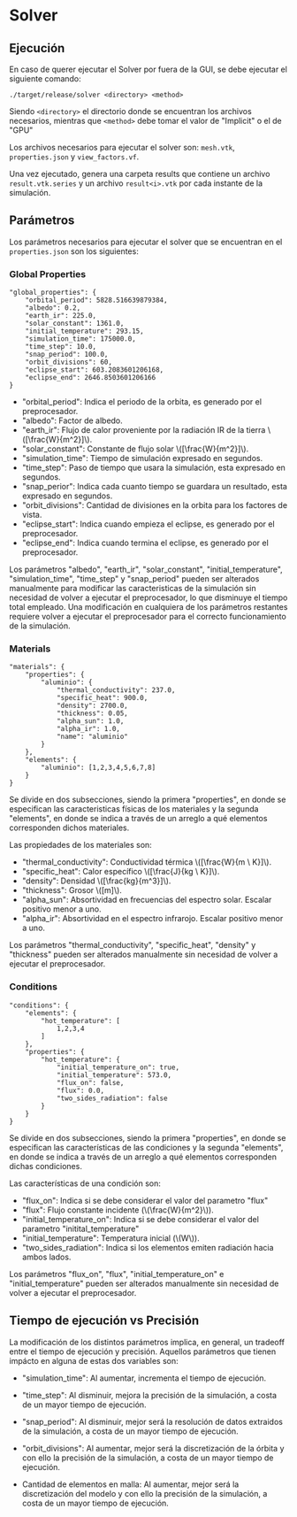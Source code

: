 # Solver

## Ejecución

En caso de querer ejecutar el Solver por fuera de la GUI, se debe ejecutar el siguiente comando:

```
./target/release/solver <directory> <method>
```

Siendo `<directory>` el directorio donde se encuentran los archivos necesarios, mientras que `<method>` debe tomar el valor de "Implicit" o el de "GPU"

Los archivos necesarios para ejecutar el solver son: `mesh.vtk`, `properties.json` y `view_factors.vf`.

Una vez ejecutado, genera una carpeta results que contiene un archivo `result.vtk.series` y un archivo `result<i>.vtk` por cada instante de la simulación.

## Parámetros

Los parámetros necesarios para ejecutar el solver que se encuentran en el `properties.json` son los siguientes:

### Global Properties

```
"global_properties": {
    "orbital_period": 5828.516639879384,
    "albedo": 0.2,
    "earth_ir": 225.0,
    "solar_constant": 1361.0,
    "initial_temperature": 293.15,
    "simulation_time": 175000.0,
    "time_step": 10.0,
    "snap_period": 100.0,
    "orbit_divisions": 60,
    "eclipse_start": 603.2083601206168,
    "eclipse_end": 2646.8503601206166
}
```

- "orbital_period": Indica el periodo de la orbita, es generado por el preprocesador.
- "albedo": Factor de albedo.
- "earth_ir": Flujo de calor proveniente por la radiación IR de la tierra \\([\frac{W}{m^2}]\\).
- "solar_constant": Constante de flujo solar \\([\frac{W}{m^2}]\\).
- "simulation_time": Tiempo de simulación expresado en segundos.
- "time_step": Paso de tiempo que usara la simulación, esta expresado en segundos.
- "snap_perior": Indica cada cuanto tiempo se guardara un resultado, esta expresado en segundos.
- "orbit_divisions": Cantidad de divisiones en la orbita para los factores de vista.
- "eclipse_start": Indica cuando empieza el eclipse, es generado por el preprocesador.
- "eclipse_end": Indica cuando termina el eclipse, es generado por el preprocesador.

Los parámetros "albedo", "earth_ir", "solar_constant", "initial_temperature", "simulation_time", "time_step" y "snap_period" pueden ser alterados manualmente para
modificar las caracteristicas de la simulación sin necesidad de volver a ejecutar el preprocesador, lo que disminuye el tiempo total empleado.
Una modificación en cualquiera de los parámetros restantes requiere volver a ejecutar el preprocesador para el correcto funcionamiento de la simulación.

### Materials

```
"materials": {
    "properties": {
        "aluminio": {
            "thermal_conductivity": 237.0,
            "specific_heat": 900.0,
            "density": 2700.0,
            "thickness": 0.05,
            "alpha_sun": 1.0,
            "alpha_ir": 1.0,
            "name": "aluminio"
        }
    },
    "elements": {
        "aluminio": [1,2,3,4,5,6,7,8]
    }
}
```

Se divide en dos subsecciones, siendo la primera "properties", en donde se especifican las caracteristicas físicas de los materiales y la segunda "elements", en donde se indica a través de un arreglo a qué elementos corresponden dichos materiales.

Las propiedades de los materiales son:

- "thermal_conductivity": Conductividad térmica \\([\frac{W}{m \ K}]\\).
- "specific_heat": Calor específico \\([\frac{J}{kg \ K}]\\).
- "density": Densidad \\([\frac{kg}{m^3}]\\).
- "thickness": Grosor \\([m]\\).
- "alpha_sun": Absortividad en frecuencias del espectro solar. Escalar positivo menor a uno.
- "alpha_ir": Absortividad en el espectro infrarojo. Escalar positivo menor a uno.

Los parámetros "thermal_conductivity", "specific_heat", "density" y "thickness" pueden ser alterados manualmente sin necesidad de volver a ejecutar el preprocesador.

### Conditions

```
"conditions": {
    "elements": {
        "hot_temperature": [
            1,2,3,4
        ]
    },
    "properties": {
        "hot_temperature": {
            "initial_temperature_on": true,
            "initial_temperature": 573.0,
            "flux_on": false,
            "flux": 0.0,
            "two_sides_radiation": false
        }
    }
}
```

Se divide en dos subsecciones, siendo la primera "properties", en donde se especifican las características de las condiciones y la segunda "elements", en donde se indica a través de un arreglo a qué elementos corresponden dichas condiciones.

Las características de una condición son:

- "flux_on": Indica si se debe considerar el valor del parametro "flux"
- "flux": Flujo constante incidente (\\(\frac{W}{m^2}\\)).
- "initial_temperature_on": Indica si se debe considerar el valor del parametro "initital_temperature"
- "initial_temperature": Temperatura inicial (\\(W\\)).
- "two_sides_radiation": Indica si los elementos emiten radiación hacia ambos lados.

Los parámetros "flux_on", "flux", "initial_temperature_on" e "initial_temperature" pueden ser alterados manualmente sin necesidad de volver a ejecutar el preprocesador.

## Tiempo de ejecución vs Precisión

La modificación de los distintos parámetros implica, en general, un tradeoff entre el tiempo de ejecución y precisión. Aquellos parámetros que tienen impácto en alguna de estas dos variables son:

- "simulation_time": Al aumentar, incrementa el tiempo de ejecución.

- "time_step": Al disminuir, mejora la precisión de la simulación, a costa de un mayor tiempo de ejecución.

- "snap_period": Al disminuir, mejor será la resolución de datos extraidos de la simulación, a costa de un mayor tiempo de ejecución.

- "orbit_divisions": Al aumentar, mejor será la discretización de la órbita y con ello la precisión de la simulación, a costa de un mayor tiempo de ejecución.

- Cantidad de elementos en malla: Al aumentar, mejor será la discretización del modelo y con ello la precisión de la simulación, a costa de un mayor tiempo de ejecución.
